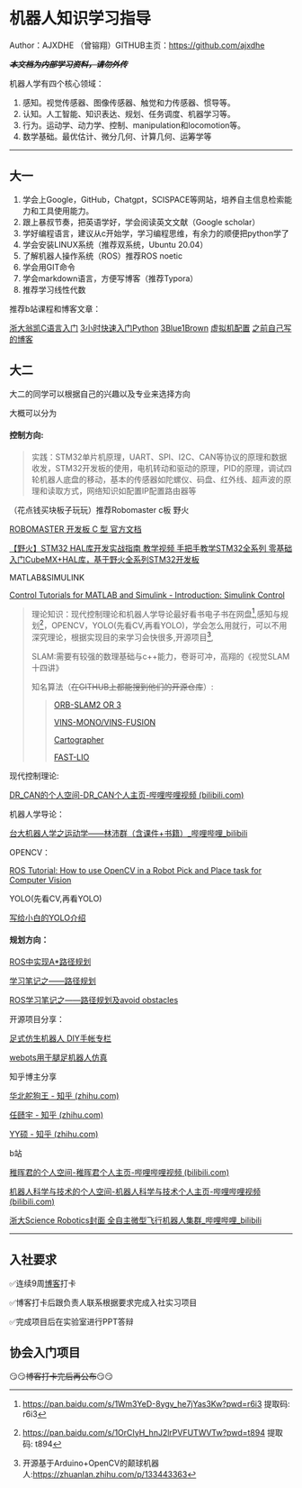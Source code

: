 # 机器人知识学习指导

Author：AJXDHE （曾镕翔）GITHUB主页：https://github.com/ajxdhe

~~***本文档为内部学习资料，请勿外传***~~

机器人学有四个核心领域：

1. 感知。视觉传感器、图像传感器、触觉和力传感器、惯导等。
2. 认知。人工智能、知识表达、规划、任务调度、机器学习等。
3. 行为。运动学、动力学、控制、manipulation和locomotion等。
4. 数学基础。最优估计、微分几何、计算几何、运筹学等

---

## 大一

1. 学会上Google，GitHub，Chatgpt，SCISPACE等网站，培养自主信息检索能力和工具使用能力。<br>
2. 跟上暴叔节奏，把英语学好，学会阅读英文文献（Google scholar）<br>
3. 学好编程语言，建议从c开始学，学习编程思维，有余力的顺便把python学了<br>
4. 学会安装LINUX系统（推荐双系统，Ubuntu 20.04）<br>
5.  了解机器人操作系统（ROS）推荐ROS noetic<br>
6. 学会用GIT命令<br>
7. 学会markdown语言，方便写博客（推荐Typora）<br>
8. 推荐学习线性代数<br>

推荐b站课程和博客文章：

[浙大翁凯C语言入门](https://www.bilibili.com/video/BV1dr4y1n7vA/?spm_id_from=..search-card.all.click&vd_source=80c68ab0ebc3b0a9e0c2e496c97d434b)
[3小时快速入门Python](https://www.bilibili.com/video/BV1944y1x7SW/?spm_id_from=..search-card.all.click&vd_source=80c68ab0ebc3b0a9e0c2e496c97d434b)
[3Blue1Brown](https://space.bilibili.com/88461692?spm_id_from=..0.0)
[虚拟机配置](https://blog.csdn.net/weixin_41805734/article/details/120698714?ops_request_misc=%7B%22request%5Fid%22%3A%22169498093216800225561972%22%2C%22scm%22%3A%2220140713.130102334..%22%7D&request_id=169498093216800225561972&biz_id=0&utm_medium=distribute.pc_search_result.none-task-blog-2~all~top_positive~default-1-120698714-null-null.142) [之前自己写的博客](https://blog.csdn.net/ajxdhe/article/details/121644834?spm=1001.2014.3001.5502)

## 大二

大二的同学可以根据自己的兴趣以及专业来选择方向

大概可以分为

#### 控制方向:

> 实践：STM32单片机原理，UART、SPI、I2C、CAN等协议的原理和数据收发，STM32开发板的使用，电机转动和驱动的原理，PID的原理，调试四轮机器人底盘的移动，基本的传感器如陀螺仪、码盘、红外线、超声波的原理和读取方式，网络知识如配置IP配置路由器等

（花点钱买块板子玩玩）推荐Robomaster c板 野火

[ROBOMASTER 开发板 C 型 官方文档](https://www.robomaster.com/zh-CN/products/components/general/development-board-type-c#downloads)

[【野火】STM32 HAL库开发实战指南 教学视频 手把手教学STM32全系列 零基础入门CubeMX+HAL库，基于野火全系列STM32开发板](https://www.bilibili.com/video/BV18X4y1M763/?spm_id_from=..search-card.all.click&vd_source=80c68ab0ebc3b0a9e0c2e496c97d434b)

MATLAB&SIMULINK

[Control Tutorials for MATLAB and Simulink - Introduction: Simulink Control](https://ctms.engin.umich.edu/CTMS/index.php?example=Introduction§ion=SimulinkControl)

> 理论知识：现代控制理论和机器人学导论最好看书电子书在网盘[^1],感知与规划[^2]，OPENCV，YOLO(先看CV,再看YOLO)，学会怎么用就行，可以不用深究理论，根据实现目的来学习会快很多,开源项目[^3],
>
> SLAM:需要有较强的数理基础与c++能力，卷哥可冲，高翔的《视觉SLAM十四讲》
>
> 知名算法（~~在GITHUB上都能搜到他们的开源仓库~~）:
>
> > [ORB-SLAM2 OR 3](https://github.com/raulmur/ORB_SLAM2 "github仓库链接")
> >
> > [VINS-MONO/VINS-FUSION](https://github.com/HKUST-Aerial-Robotics/VINS-Mono,https://github.com/HKUST-Aerial-Robotics/VINS-Fusion "VINS-MONO,VINS-FUSION")
> >
> > [Cartographer](https://github.com/cartographer-project/cartographer "github仓库链接")
> >
> > [FAST-LIO](https://github.com/hku-mars/FAST_LIO "github仓库链接")

现代控制理论:

[DR_CAN的个人空间-DR_CAN个人主页-哔哩哔哩视频 (bilibili.com)](https://space.bilibili.com/230105574/channel/seriesdetail?sid=1569601)

机器人学导论：

[台大机器人学之运动学——林沛群（含课件+书籍）_哔哩哔哩_bilibili](https://www.bilibili.com/video/BV1v4411H7ez/?spm_id_from=333.337.search-card.all.click&vd_source=5bee445d0c685990838aec2a8202e242)

OPENCV：

[ROS Tutorial: How to use OpenCV in a Robot Pick and Place task for Computer Vision](https://roboticscasual.com/ros-tutorial-how-to-use-opencv-in-a-robot-pick-and-place-task-for-computer-vision/)

YOLO(先看CV,再看YOLO)

[写给小白的YOLO介绍](https://zhuanlan.zhihu.com/p/94986199)

#### 规划方向：

[ROS中实现A*路径规划](https://blog.csdn.net/vor234/article/details/126264094?ops_request_misc=%7B%22request%5Fid%22%3A%22169501438216800225577722%22%2C%22scm%22%3A%2220140713.130102334..%22%7D&request_id=169501438216800225577722&biz_id=0&utm_medium=distribute.pc_search_result.none-task-blog-2~all~top_positive~default-1-126264094-null-null.142^v94^insert_down1&utm_term=ros路径规划&spm=1018.2226.3001.4187)

[学习笔记之——路径规划](https://blog.csdn.net/gwplovekimi/article/details/104629629)

[ROS学习笔记之——路径规划及avoid obstacles](https://blog.csdn.net/luoganttcc/article/details/129563698?ops_request_misc=&request_id=&biz_id=102&utm_term=ros)

开源项目分享：

[足式仿生机器人 DIY手帐专栏](https://www.zhihu.com/column/c_1090923972006240256)

[webots用于腿足机器人仿真](https://zhuanlan.zhihu.com/p/97572047)

知乎博主分享

[华北舵狗王 - 知乎 (zhihu.com)](https://www.zhihu.com/people/golaced)

[任赜宇 - 知乎 (zhihu.com)](https://www.zhihu.com/people/ren-ze-yu-45)

[YY硕 - 知乎 (zhihu.com)](https://www.zhihu.com/people/yyss2037)

b站

[稚晖君的个人空间-稚晖君个人主页-哔哩哔哩视频 (bilibili.com)](https://space.bilibili.com/20259914?spm_id_from=333.337.0.0)

[机器人科学与技术的个人空间-机器人科学与技术个人主页-哔哩哔哩视频 (bilibili.com)](https://space.bilibili.com/49975325?spm_id_from=..0.0)

[浙大Science Robotics封面 全自主微型飞行机器人集群_哔哩哔哩_bilibili](https://www.bilibili.com/video/BV1qv4y1K7Y6/?spm_id_from=333.788.recommend_more_video.-1&vd_source=80c68ab0ebc3b0a9e0c2e496c97d434b)

---

## 入社要求

✅连续9周[博客](https://blog.csdn.net/ajxdhe/article/details/121644834?spm=1001.2014.3001.5502 "博客模版")打卡<br>

✅博客打卡后跟负责人联系根据要求完成入社实习项目<br>

✅完成项目后在实验室进行PPT答辩<br>

## 协会入门项目

😏😏~~博客打卡完后再公布~~😏😏

[^1]:https://pan.baidu.com/s/1Wm3YeD-8ygv_he7jYas3Kw?pwd=r6i3 提取码: r6i3
[^2]:https://pan.baidu.com/s/1OrCIyH_hnJ2lrPVFUTWVTw?pwd=t894 提取码: t894
[^3]:开源基于Arduino+OpenCV的颠球机器人:https://zhuanlan.zhihu.com/p/133443363
